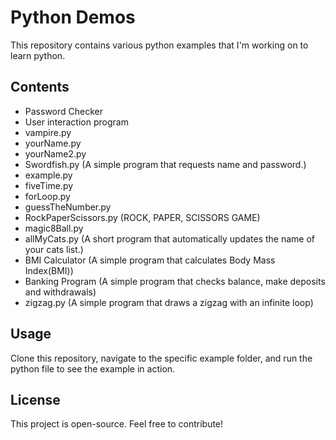 # Python Demos

This repository contains various python examples that I'm working on to learn python.

## Contents

- Password Checker
- User interaction program
- vampire.py
- yourName.py
- yourName2.py
- Swordfish.py (A simple program that requests name and password.)
- example.py 
- fiveTime.py
- forLoop.py
- guessTheNumber.py 
- RockPaperScissors.py (ROCK, PAPER, SCISSORS GAME)
- magic8Ball.py
- allMyCats.py (A short program that automatically updates the name of your cats list.)
- BMI Calculator (A simple program that calculates Body Mass Index(BMI))
- Banking Program (A simple program that checks balance, make deposits and withdrawals)
- zigzag.py (A simple program that draws a zigzag with an infinite loop)

## Usage

Clone this repository, navigate to the specific example folder, and run the python file to see the example in action.

## License

This project is open-source. Feel free to contribute!

